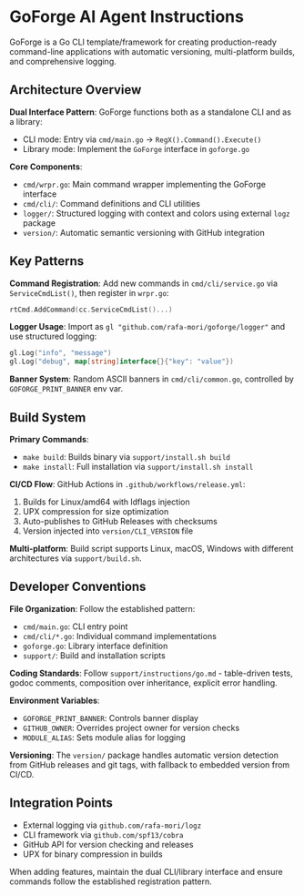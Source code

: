 # GoForge AI Agent Instructions

GoForge is a Go CLI template/framework for creating production-ready command-line applications with automatic versioning, multi-platform builds, and comprehensive logging.

## Architecture Overview

**Dual Interface Pattern**: GoForge functions both as a standalone CLI and as a library:
- CLI mode: Entry via `cmd/main.go` → `RegX().Command().Execute()`
- Library mode: Implement the `GoForge` interface in `goforge.go`

**Core Components**:
- `cmd/wrpr.go`: Main command wrapper implementing the GoForge interface
- `cmd/cli/`: Command definitions and CLI utilities
- `logger/`: Structured logging with context and colors using external `logz` package
- `version/`: Automatic semantic versioning with GitHub integration

## Key Patterns

**Command Registration**: Add new commands in `cmd/cli/service.go` via `ServiceCmdList()`, then register in `wrpr.go`:
```go
rtCmd.AddCommand(cc.ServiceCmdList()...)
```

**Logger Usage**: Import as `gl "github.com/rafa-mori/goforge/logger"` and use structured logging:
```go
gl.Log("info", "message")
gl.Log("debug", map[string]interface{}{"key": "value"})
```

**Banner System**: Random ASCII banners in `cmd/cli/common.go`, controlled by `GOFORGE_PRINT_BANNER` env var.

## Build System

**Primary Commands**:
- `make build`: Builds binary via `support/install.sh build`
- `make install`: Full installation via `support/install.sh install`

**CI/CD Flow**: GitHub Actions in `.github/workflows/release.yml`:
1. Builds for Linux/amd64 with ldflags injection
2. UPX compression for size optimization
3. Auto-publishes to GitHub Releases with checksums
4. Version injected into `version/CLI_VERSION` file

**Multi-platform**: Build script supports Linux, macOS, Windows with different architectures via `support/build.sh`.

## Developer Conventions

**File Organization**: Follow the established pattern:
- `cmd/main.go`: CLI entry point
- `cmd/cli/*.go`: Individual command implementations
- `goforge.go`: Library interface definition
- `support/`: Build and installation scripts

**Coding Standards**: Follow `support/instructions/go.md` - table-driven tests, godoc comments, composition over inheritance, explicit error handling.

**Environment Variables**:
- `GOFORGE_PRINT_BANNER`: Controls banner display
- `GITHUB_OWNER`: Overrides project owner for version checks
- `MODULE_ALIAS`: Sets module alias for logging

**Versioning**: The `version/` package handles automatic version detection from GitHub releases and git tags, with fallback to embedded version from CI/CD.

## Integration Points

- External logging via `github.com/rafa-mori/logz`
- CLI framework via `github.com/spf13/cobra`
- GitHub API for version checking and releases
- UPX for binary compression in builds

When adding features, maintain the dual CLI/library interface and ensure commands follow the established registration pattern.
